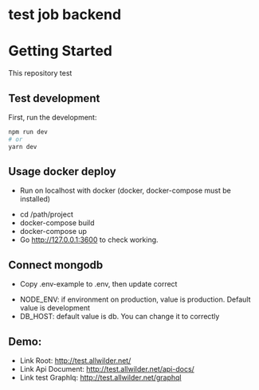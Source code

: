 # test job backend

# Getting Started
This repository test

## Test development
First, run the development:

```bash
npm run dev
# or
yarn dev
```

## Usage docker deploy
- Run on localhost with docker (docker, docker-compose must be installed)
* cd /path/project
* docker-compose build
* docker-compose up
* Go http://127.0.0.1:3600 to check working.

## Connect mongodb
- Copy .env-example to .env, then update correct
* NODE_ENV: if environment on production, value is production. Default value is development
* DB_HOST: default value is db. You can change it to correctly

## Demo:
* Link Root: http://test.allwilder.net/
* Link Api Document: http://test.allwilder.net/api-docs/
* Link test Graphlq: http://test.allwilder.net/graphql
